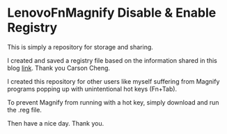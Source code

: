 # LenovoFnMagnify Disable & Enable Registry

This is simply a repository for storage and sharing.

I created and saved a registry file based on the information shared in this blog [link](https://blog.carsoncheng.ca/2021/01/how-to-disable-lenovo-fn-tab-magnifier.html). Thank you Carson Cheng.

I created this repository for other users like myself suffering from Magnify programs popping up with unintentional hot keys (Fn+Tab).

To prevent Magnify from running with a hot key, simply download and run the .reg file.

Then have a nice day. Thank you.
